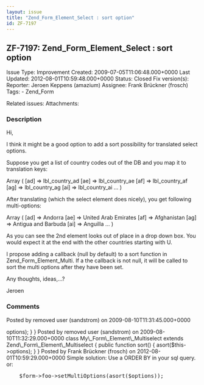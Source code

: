 ```yaml
---
layout: issue
title: "Zend_Form_Element_Select : sort option"
id: ZF-7197
---
```


ZF-7197: Zend\_Form\_Element\_Select : sort option 
---------------------------------------------------

 Issue Type: Improvement Created: 2009-07-05T11:06:48.000+0000 Last Updated: 2012-08-01T10:59:48.000+0000 Status: Closed Fix version(s): 
 Reporter:  Jeroen Keppens (amazium)  Assignee:  Frank Brückner (frosch)  Tags: - Zend\_Form
 
 Related issues: 
 Attachments: 
### Description

Hi,

I think it might be a good option to add a sort possibility for translated select options.

Suppose you get a list of country codes out of the DB and you map it to translation keys:

Array ( [ad] => lbl\_country\_ad [ae] => lbl\_country\_ae [af] => lbl\_country\_af [ag] => lbl\_country\_ag [ai] => lbl\_country\_ai ... )

After translating (which the select element does nicely), you get following multi-options:

Array ( [ad] => Andorra [ae] => United Arab Emirates [af] => Afghanistan [ag] => Antigua and Barbuda [ai] => Anguilla ... )

As you can see the 2nd element looks out of place in a drop down box. You would expect it at the end with the other countries starting with U.

I propose adding a callback (null by default) to a sort function in Zend\_Form\_Element\_Multi. If a the callback is not null, it will be called to sort the multi options after they have been set.

Any thoughts, ideas,...?

Jeroen

 

 

### Comments

Posted by removed user (sandstrom) on 2009-08-10T11:31:45.000+0000

<?php

/\*\* \* Multiselect \* \* @package default \*/ class My\_Form\_Element\_Multiselect extends Zend\_Form\_Element\_Multiselect {

 
    /**
     * Sort options
     * (call after adding the options)
     *
     * @return void
     */
    public function sort()
    {
        asort($this->options);
    }


}

 

 

Posted by removed user (sandstrom) on 2009-08-10T11:32:29.000+0000

class My\_Form\_Element\_Multiselect extends Zend\_Form\_Element\_Multiselect { public function sort() { asort($this->options); } }

 

 

Posted by Frank Brückner (frosch) on 2012-08-01T10:59:29.000+0000

Simple solution: Use a ORDER BY in your sql query. or:

 
    <pre class="highlight">
    $form->foo->setMultiOptions(asort($options));


 

 